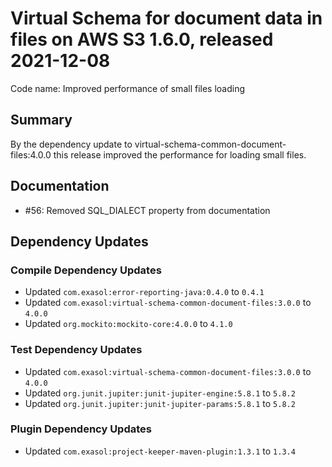 # Virtual Schema for document data in files on AWS S3 1.6.0, released 2021-12-08

Code name: Improved performance of small files loading

## Summary

By the dependency update to virtual-schema-common-document-files:4.0.0 this release improved the performance for loading small files.

## Documentation

* #56: Removed SQL_DIALECT property from documentation

## Dependency Updates

### Compile Dependency Updates

* Updated `com.exasol:error-reporting-java:0.4.0` to `0.4.1`
* Updated `com.exasol:virtual-schema-common-document-files:3.0.0` to `4.0.0`
* Updated `org.mockito:mockito-core:4.0.0` to `4.1.0`

### Test Dependency Updates

* Updated `com.exasol:virtual-schema-common-document-files:3.0.0` to `4.0.0`
* Updated `org.junit.jupiter:junit-jupiter-engine:5.8.1` to `5.8.2`
* Updated `org.junit.jupiter:junit-jupiter-params:5.8.1` to `5.8.2`

### Plugin Dependency Updates

* Updated `com.exasol:project-keeper-maven-plugin:1.3.1` to `1.3.4`
